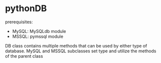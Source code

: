 # pythonDB
prerequisites:
- MySQL: MySQLdb module
- MSSQL: pymssql module

DB class contains multiple methods that can be used by either type of database.
MySQL and MSSQL subclasses set type and utilize the methods of the parent class
